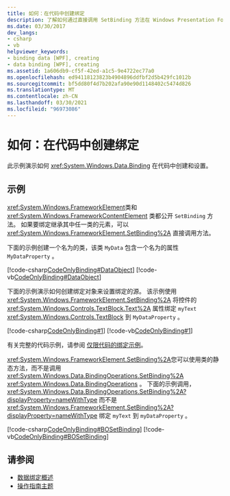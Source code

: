 ```yaml
---
title: 如何：在代码中创建绑定
description: 了解如何通过直接调用 SetBinding 方法在 Windows Presentation Foundation 应用程序中的代码中创建绑定。
ms.date: 03/30/2017
dev_langs:
- csharp
- vb
helpviewer_keywords:
- binding data [WPF], creating
- data binding [WPF], creating
ms.assetid: 1a606db9-cf5f-42ed-a1c5-9e4722ec77a0
ms.openlocfilehash: ed94118123823b4904896ddfbf2d5b429fc1012b
ms.sourcegitcommit: bf5dd80f4d7b202afa90e90d1148402c5474d826
ms.translationtype: MT
ms.contentlocale: zh-CN
ms.lasthandoff: 03/30/2021
ms.locfileid: "96973086"
---
```

# <a name="how-to-create-a-binding-in-code"></a>如何：在代码中创建绑定

此示例演示如何 <xref:System.Windows.Data.Binding> 在代码中创建和设置。  
  
## <a name="example"></a>示例  

 <xref:System.Windows.FrameworkElement>类和 <xref:System.Windows.FrameworkContentElement> 类都公开 `SetBinding` 方法。 如果要绑定继承其中任一类的元素，可以 <xref:System.Windows.FrameworkElement.SetBinding%2A> 直接调用方法。  
  
 下面的示例创建一个名为的类，该类 `MyData` 包含一个名为的属性 `MyDataProperty` 。  
  
 [!code-csharp[CodeOnlyBinding#DataObject](~/samples/snippets/csharp/VS_Snippets_Wpf/CodeOnlyBinding/CSharp/MyData.cs#dataobject)]
 [!code-vb[CodeOnlyBinding#DataObject](~/samples/snippets/visualbasic/VS_Snippets_Wpf/CodeOnlyBinding/VisualBasic/MyData.vb#dataobject)]  
  
 下面的示例演示如何创建绑定对象来设置绑定的源。  该示例使用 <xref:System.Windows.FrameworkElement.SetBinding%2A> 将控件的 <xref:System.Windows.Controls.TextBlock.Text%2A> 属性绑定 `myText` <xref:System.Windows.Controls.TextBlock> 到 `MyDataProperty` 。  
  
 [!code-csharp[CodeOnlyBinding#1](~/samples/snippets/csharp/VS_Snippets_Wpf/CodeOnlyBinding/CSharp/binding.cs#1)]
 [!code-vb[CodeOnlyBinding#1](~/samples/snippets/visualbasic/VS_Snippets_Wpf/CodeOnlyBinding/VisualBasic/App.vb#1)]  
  
 有关完整的代码示例，请参阅 [仅限代码的绑定示例](/previous-versions/dotnet/netframework-3.5/ms771500(v=vs.90))。  
  
 <xref:System.Windows.FrameworkElement.SetBinding%2A>您可以使用类的静态方法，而不是调用 <xref:System.Windows.Data.BindingOperations.SetBinding%2A> <xref:System.Windows.Data.BindingOperations> 。 下面的示例调用， <xref:System.Windows.Data.BindingOperations.SetBinding%2A?displayProperty=nameWithType> 而不是 <xref:System.Windows.FrameworkElement.SetBinding%2A?displayProperty=nameWithType> 绑定 `myText` 到 `myDataProperty` 。  
  
 [!code-csharp[CodeOnlyBinding#BOSetBinding](~/samples/snippets/csharp/VS_Snippets_Wpf/CodeOnlyBinding/CSharp/binding.cs#bosetbinding)]
 [!code-vb[CodeOnlyBinding#BOSetBinding](~/samples/snippets/visualbasic/VS_Snippets_Wpf/CodeOnlyBinding/VisualBasic/App.vb#bosetbinding)]  
  
## <a name="see-also"></a>请参阅

- [数据绑定概述](/dotnet/desktop-wpf/data/data-binding-overview)
- [操作指南主题](data-binding-how-to-topics.md)
